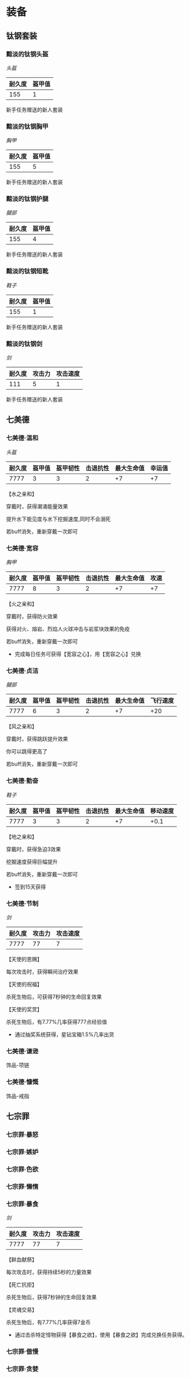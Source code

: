 <!--
 * @Author: Moraxyc me@morax.icu
 * @Date: 2023-05-28 00:07:38
 * @LastEditors: Moraxyc me@morax.icu
 * @LastEditTime: 2023-06-21 23:09:45
 * @FilePath: /docs/docs/item/equipment.md
 * @Description: 
 * 
 * Copyright (c) 2023 by Moraxyc, All Rights Reserved. 
-->
# 装备

## **钛钢套装**

### 黯淡的钛钢头盔

*头盔*

|耐久度|盔甲值|
|----|----|
|155|1|

新手任务赠送的新人套装

### 黯淡的钛钢胸甲

*胸甲*

|耐久度|盔甲值|
|----|----|
|155|5|

新手任务赠送的新人套装

### 黯淡的钛钢护腿

*腿部*

|耐久度|盔甲值|
|----|----|
|155|4|

新手任务赠送的新人套装

### 黯淡的钛钢短靴

*鞋子*

|耐久度|盔甲值|
|----|----|
|155|1|

新手任务赠送的新人套装

### 黯淡的钛钢剑

*剑*

|耐久度|攻击力|攻击速度|
|----|----|----|
|111|5|1|

新手任务赠送的新人套装

## **七美德**

### 七美德·温和

*头盔*

|耐久度|盔甲值|盔甲韧性|击退抗性|最大生命值|幸运值|
|----|----|----|----|----|----|
|7777|3|3|2|+7|+7|

<skyblue>【水之亲和】</skyblue>

穿戴时，获得潮涌能量效果

提升水下能见度与水下挖掘速度,同时不会溺死

若buff消失，重新穿戴一次即可

### 七美德·宽容

*胸甲*

|耐久度|盔甲值|盔甲韧性|击退抗性|最大生命值|攻速|
|----|----|----|----|----|----|
|7777|8|3|2|+7|+7|

<red>【火之亲和】</red>

穿戴时，获得防火效果

获得对火、熔岩、烈焰人火球冲击与岩浆块效果的免疫

若buff消失，重新穿戴一次即可

 - 完成每日任务可获得【宽容之心】，用【宽容之心】兑换

### 七美德·贞洁

*腿部*

|耐久度|盔甲值|盔甲韧性|击退抗性|最大生命值|飞行速度|
|----|----|----|----|----|----|
|7777|6|3|2|+7|+20|

<lightgreen>【风之亲和】</lightgreen>

穿戴时，获得跳跃提升效果

你可以跳得更高了

若buff消失，重新穿戴一次即可

### 七美德·勤奋

*鞋子*

|耐久度|盔甲值|盔甲韧性|击退抗性|最大生命值|移动速度|
|----|----|----|----|----|----|
|7777|3|3|2|+7|+0.1|

<deepbrown>【地之亲和】</deepbrown>

穿戴时，获得急迫3效果

挖掘速度获得巨幅提升

若buff消失，重新穿戴一次即可

 - 签到15天获得

### 七美德·节制

*剑*

|耐久度|攻击力|攻击速度|
|----|----|----|
|7777|77|7|

<purple>【天使的恩赐】</purple>

每次攻击时，获得瞬间治疗效果

<purple>【天使的祝福】</purple>

杀死生物后，可获得7秒钟的生命回复效果

<purple>【天使的奖赏】</purple>

杀死生物后，有7.77%几率获得777点经验值 

 - 通过抽奖系统获得，星钻宝箱1.5%几率出货

### 七美德·谦逊

饰品-项链

### 七美德·慷慨

饰品-戒指

## **七宗罪**

### 七宗罪·暴怒

### 七宗罪·嫉妒

### 七宗罪·色欲

### 七宗罪·懒惰

### 七宗罪·暴食

*剑*

|耐久度|攻击力|攻击速度|
|----|----|----|
|7777|77|7|

<bloodred>【鲜血献祭】</bloodred>

每次攻击时，获得持续5秒的力量效果

<bloodred>【死亡抗拒】</bloodred>

杀死生物后，获得7秒钟的生命回复效果

<bloodred>【灵魂交易】</bloodred>

杀死生物后，有7.77%几率获得7金币  

 - 通过击杀特定怪物获得【暴食之欲】，使用【暴食之欲】完成兑换任务获得。

### 七宗罪·傲慢

### 七宗罪·贪婪